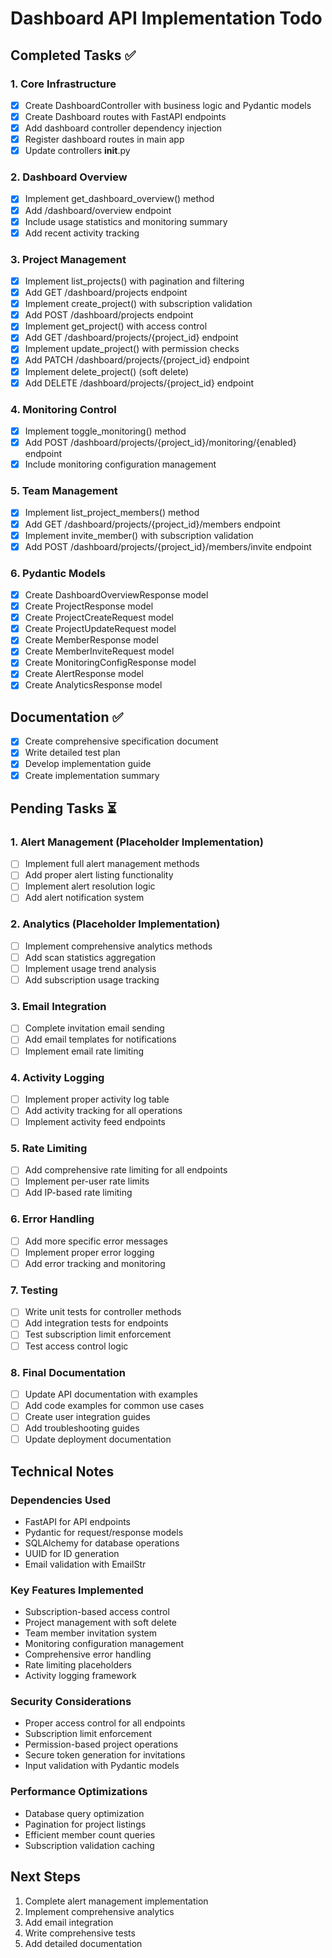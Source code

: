# Dashboard API Implementation Todo

## Completed Tasks ✅

### 1. Core Infrastructure
- [x] Create DashboardController with business logic and Pydantic models
- [x] Create Dashboard routes with FastAPI endpoints
- [x] Add dashboard controller dependency injection
- [x] Register dashboard routes in main app
- [x] Update controllers __init__.py

### 2. Dashboard Overview
- [x] Implement get_dashboard_overview() method
- [x] Add /dashboard/overview endpoint
- [x] Include usage statistics and monitoring summary
- [x] Add recent activity tracking

### 3. Project Management
- [x] Implement list_projects() with pagination and filtering
- [x] Add GET /dashboard/projects endpoint
- [x] Implement create_project() with subscription validation
- [x] Add POST /dashboard/projects endpoint
- [x] Implement get_project() with access control
- [x] Add GET /dashboard/projects/{project_id} endpoint
- [x] Implement update_project() with permission checks
- [x] Add PATCH /dashboard/projects/{project_id} endpoint
- [x] Implement delete_project() (soft delete)
- [x] Add DELETE /dashboard/projects/{project_id} endpoint

### 4. Monitoring Control
- [x] Implement toggle_monitoring() method
- [x] Add POST /dashboard/projects/{project_id}/monitoring/{enabled} endpoint
- [x] Include monitoring configuration management

### 5. Team Management
- [x] Implement list_project_members() method
- [x] Add GET /dashboard/projects/{project_id}/members endpoint
- [x] Implement invite_member() with subscription validation
- [x] Add POST /dashboard/projects/{project_id}/members/invite endpoint

### 6. Pydantic Models
- [x] Create DashboardOverviewResponse model
- [x] Create ProjectResponse model
- [x] Create ProjectCreateRequest model
- [x] Create ProjectUpdateRequest model
- [x] Create MemberResponse model
- [x] Create MemberInviteRequest model
- [x] Create MonitoringConfigResponse model
- [x] Create AlertResponse model
- [x] Create AnalyticsResponse model

## Documentation ✅
- [x] Create comprehensive specification document
- [x] Write detailed test plan
- [x] Develop implementation guide
- [x] Create implementation summary

## Pending Tasks ⏳

### 1. Alert Management (Placeholder Implementation)
- [ ] Implement full alert management methods
- [ ] Add proper alert listing functionality
- [ ] Implement alert resolution logic
- [ ] Add alert notification system

### 2. Analytics (Placeholder Implementation)
- [ ] Implement comprehensive analytics methods
- [ ] Add scan statistics aggregation
- [ ] Implement usage trend analysis
- [ ] Add subscription usage tracking

### 3. Email Integration
- [ ] Complete invitation email sending
- [ ] Add email templates for notifications
- [ ] Implement email rate limiting

### 4. Activity Logging
- [ ] Implement proper activity log table
- [ ] Add activity tracking for all operations
- [ ] Implement activity feed endpoints

### 5. Rate Limiting
- [ ] Add comprehensive rate limiting for all endpoints
- [ ] Implement per-user rate limits
- [ ] Add IP-based rate limiting

### 6. Error Handling
- [ ] Add more specific error messages
- [ ] Implement proper error logging
- [ ] Add error tracking and monitoring

### 7. Testing
- [ ] Write unit tests for controller methods
- [ ] Add integration tests for endpoints
- [ ] Test subscription limit enforcement
- [ ] Test access control logic

### 8. Final Documentation
- [ ] Update API documentation with examples
- [ ] Add code examples for common use cases
- [ ] Create user integration guides
- [ ] Add troubleshooting guides
- [ ] Update deployment documentation

## Technical Notes

### Dependencies Used
- FastAPI for API endpoints
- Pydantic for request/response models
- SQLAlchemy for database operations
- UUID for ID generation
- Email validation with EmailStr

### Key Features Implemented
- Subscription-based access control
- Project management with soft delete
- Team member invitation system
- Monitoring configuration management
- Comprehensive error handling
- Rate limiting placeholders
- Activity logging framework

### Security Considerations
- Proper access control for all endpoints
- Subscription limit enforcement
- Permission-based project operations
- Secure token generation for invitations
- Input validation with Pydantic models

### Performance Optimizations
- Database query optimization
- Pagination for project listings
- Efficient member count queries
- Subscription validation caching

## Next Steps
1. Complete alert management implementation
2. Implement comprehensive analytics
3. Add email integration
4. Write comprehensive tests
5. Add detailed documentation
